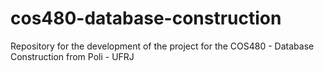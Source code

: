 # cos480-database-construction
Repository for the development of the project for the COS480 - Database Construction from Poli - UFRJ
